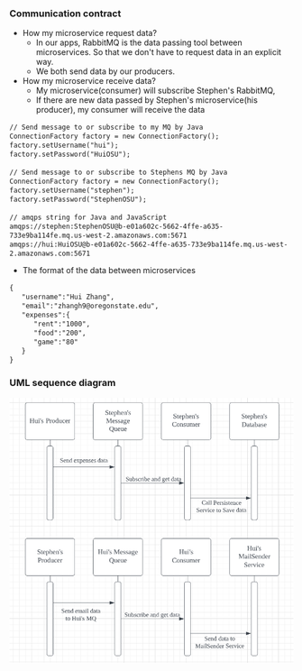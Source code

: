 ### Communication contract
- How my microservice request data?
    - In our apps, RabbitMQ is the data passing tool between microservices. So that we don't have to request data in an explicit way.
    - We both send data by our producers.
- How my microservice receive data?
    - My microservice(consumer) will subscribe Stephen's RabbitMQ, 
    - If there are new data passed by Stephen's microservice(his producer), my consumer will receive the data
```
// Send message to or subscribe to my MQ by Java
ConnectionFactory factory = new ConnectionFactory();
factory.setUsername("hui");
factory.setPassword("HuiOSU");

// Send message to or subscribe to Stephens MQ by Java
ConnectionFactory factory = new ConnectionFactory();
factory.setUsername("stephen");
factory.setPassword("StephenOSU");

// amqps string for Java and JavaScript
amqps://stephen:StephenOSU@b-e01a602c-5662-4ffe-a635-733e9ba114fe.mq.us-west-2.amazonaws.com:5671
amqps://hui:HuiOSU@b-e01a602c-5662-4ffe-a635-733e9ba114fe.mq.us-west-2.amazonaws.com:5671

```
- The format of the data between microservices
```
{
   "username":"Hui Zhang",
   "email":"zhangh9@oregonstate.edu",
   "expenses":{
      "rent":"1000",
      "food":"200",
      "game":"80"
   }
}
```

### UML sequence diagram
![](https://github.com/HuiZhangOSU/super-blog/blob/master/UML%20sequence%20diagram.png)

